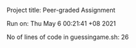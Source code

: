 Project title: Peer-graded Assignment

Run on: 
Thu May  6 00:21:41 +08 2021

No of lines of code in guessingame.sh: 
26

